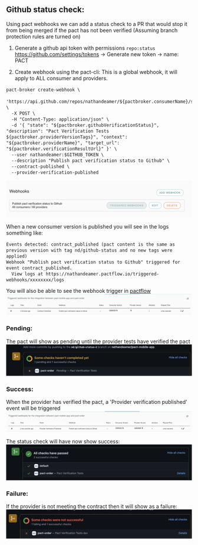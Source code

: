 ## Github status check:
Using pact webhooks we can add a status check to a PR that would stop it from being merged if the pact has not been verified (Assuming branch protection rules are turned on)
1. Generate a github api token with permissions `repo:status`
   https://github.com/settings/tokens -> Generate new token -> name: PACT

2. Create webhook using the pact-cli:
   This is a global webhook, it will apply to ALL consumer and providers.
```
pact-broker create-webhook \
  'https://api.github.com/repos/nathandeamer/${pactbroker.consumerName}/statuses/${pactbroker.consumerVersionNumber}' \
  -X POST \
  -H "Content-Type: application/json" \
  -d '{ "state": "${pactbroker.githubVerificationStatus}", "description": "Pact Verification Tests ${pactbroker.providerVersionTags}", "context": "${pactbroker.providerName}", "target_url": "${pactbroker.verificationResultUrl}" }' \
  --user nathandeamer:$GITHUB_TOKEN \
  --description "Publish pact verification status to Github" \
  --contract-published \
  --provider-verification-published
 ```

![Pact Webhooks](pact-webhooks.png "Pact Webhooks")

When a new consumer version is published you will see in the logs something like:
```
Events detected: contract_published (pact content is the same as previous version with tag nd/github-status and no new tags were applied)
Webhook "Publish pact verification status to Github" triggered for event contract_published.
  View logs at https://nathandeamer.pactflow.io/triggered-webhooks/xxxxxxxx/logs
```

You will also be able to see the webhook trigger in [pactflow](https://nathandeamer.pactflow.io/webhooks/provider/pact-order/consumer/pact-mobile-app)
![Pact Triggered Webhooks](pact-triggered-webhooks.png "Pact Triggered Webhooks")

### Pending:
The pact will show as pending until the provider tests have verified the pact  
![Github Pending Pact Check](pact-pending-check.png "Pact Pending Check")

### Success:
When the provider has verified the pact, a 'Provider verification published' event will be triggered  
![Pact Triggered Webhooks 2](pact-triggered-webhooks-2.png "Pact Triggered Webhooks 2")

The status check will have now show success:  
![Github Success Pact Check](pact-success-check.png "Pact Success Check")

### Failure:
If the provider is not meeting the contract then it will show as a failure:    
![Github Failure Pact Check](pact-failure-check.png "Pact Failure Check")